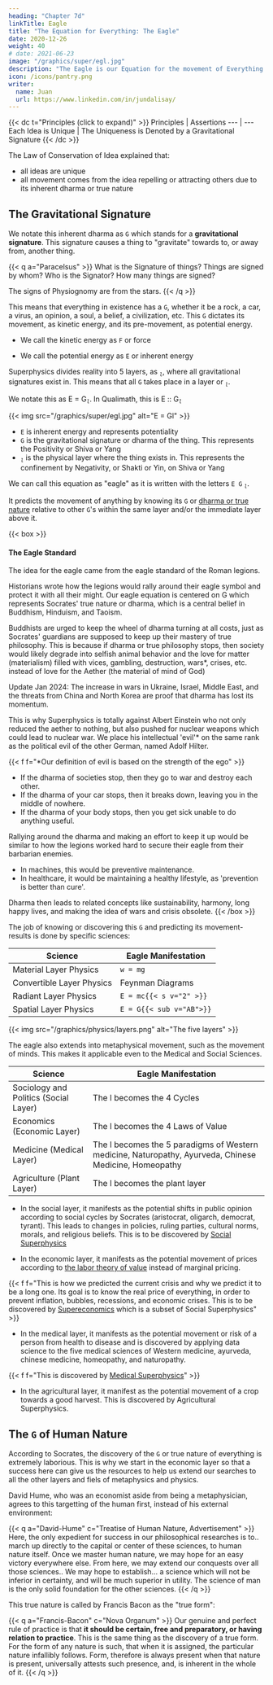 ```yaml
---
heading: "Chapter 7d"
linkTitle: Eagle
title: "The Equation for Everything: The Eagle"
date: 2020-12-26
weight: 40
# date: 2021-06-23
image: "/graphics/super/egl.jpg"
description: "The Eagle is our Equation for the movement of Everything in the physical dimension"
icon: /icons/pantry.png
writer:
  name: Juan
  url: https://www.linkedin.com/in/jundalisay/
---
```




{{< dc t="Principles (click to expand)" >}}
Principles | Assertions
--- | ---
Each Idea is Unique | The Uniqueness is Denoted by a Gravitational Signature
{{< /dc >}}



The Law of Conservation of Idea explained that:
- all ideas are unique
- all movement comes from the idea repelling or attracting others due to its inherent dharma or true nature


## The Gravitational Signature

We notate this inherent dharma as `G` which stands for a **gravitational signature**. This signature causes a thing to "gravitate" towards to, or away from, another thing. 

{{< q a="Paracelsus" >}}
What is the Signature of things? Things are signed by whom? Who is the Signator? How many things are signed?

The signs of Physiognomy are from the stars.
{{< /q >}}


This means that everything in existence has a `G`, whether it be a rock, a car, a virus, an opinion, a soul, a belief, a civilization, etc.  This `G` dictates its movement, as kinetic energy, and its pre-movement, as potential energy. 
- We call the kinetic energy as `F` or force 
<!-- or `O` effort -->
- We call the potential energy as `E` or inherent energy

Superphysics divides reality into 5 layers, as <sub>*`l`*</sub>, where all gravitational signatures exist in. This means that all `G` takes place in a layer or <sub>*`l`*</sub>.

<!-- A [previous post](/material/fallacies/general-relativity) explained how the error in Einstien's E = mc^2 led to the universal equation of Superphysics. 

By fixing Einstein's error, the speed of light no longer becomes a constant. Without this constant, the principles of motion no longer gets a sequential or linear speed limit. They can now extend onto the metaphysical dimension where motion manifests as the movement of minds and feelings which are never constant nor strictly linear by nature. 

At this minute, you might feel happy. But in the next minute, you might remember something that would suddenly make you sad, or teleport your mind nonlinearly into a state of sadness.  -->


<!-- This potential linear or nonlinear movement is responsible for the shifting of public opinion, market prices, policy changes, health and disease, the rise and fall of civilizations, etc. and can be simplified as --> 

We notate this as E = G<sub>*`l`*</sub>. In Qualimath, this is E :: G<sub>*`l`*</sub>


{{< img src="/graphics/super/egl.jpg" alt="E = Gl" >}}


- `E` is inherent energy and represents potentiality
- `G` is the gravitational signature or dharma of the thing. This represents the Positivity or Shiva or Yang
- <sub>*`l`*</sub> is the physical layer where the thing exists in. This represents the confinement by Negativity, or Shakti or Yin, on Shiva or Yang

We can call this equation as "eagle" as it is written with the letters `E G` <sub>*`l`*</sub>. 

It predicts the movement of anything by knowing its `G` or [dharma or true nature](/social/economics/invisible-hand) relative to other `G`'s within the same layer and/or the immediate layer above it.



{{< box >}}
#### The Eagle Standard

<!-- img src="/photos/objects/aquila.jpg" alt="Aquila on a staff" -->


The idea for the eagle came from the eagle standard of the Roman legions.

Historians wrote how the legions would rally around their eagle symbol and protect it with all their might. Our eagle equation is centered on G which represents Socrates' true nature or dharma, which is a central belief in Buddhism, Hinduism, and Taoism.

Buddhists are urged to keep the wheel of dharma turning at all costs, just as Socrates' guardians are supposed to keep up their mastery of true philosophy. This is because if dharma or true philosophy stops, then society would likely degrade into selfish animal behavior and the love for matter (materialism) filled with vices, gambling, destruction, wars*, crises, etc. instead of love for the Aether (the material of mind of God)

Update Jan 2024: The increase in wars in Ukraine, Israel, Middle East, and the threats from China and North Korea are proof that dharma has lost its momentum. 


This is why Superphysics is totally against Albert Einstein who not only reduced the aether to nothing, but also pushed for nuclear weapons which could lead to nuclear war. We place his intellectual 'evil'* on the same rank as the political evil of the other German, named Adolf Hilter. 


{{< f f="*Our definition of evil is based on the strength of the ego" >}}


- If the dharma of societies stop, then they go to war and destroy each other.
- If the dharma of your car stops, then it breaks down, leaving you in the middle of nowhere. 
- If the dharma of your body stops, then you get sick unable to do anything useful.

Rallying around the dharma and making an effort to keep it up would be similar to how the legions worked hard to secure their eagle from their barbarian enemies.
- In machines, this would be preventive maintenance. 
- In healthcare, it would be maintaining a healthy lifestyle, as 'prevention is better than cure'.

Dharma then leads to related concepts like sustainability, harmony, long happy lives, and making the idea of wars and crisis obsolete.
{{< /box >}}


<!-- <br><br>If G is neglected in the metaphysical dimension, then selfish-interest will slowly creep in, manifesting as blind belief, oligrachy, liberalism (or libertarianism), and then tyranny.<br> If G is neglected in the physical dimension, then inferior theories and technologies will dominate. An example is rocketry which dangerous, expensive, and is unable to allow travel to other galaxies.  -->


The job of knowing or discovering this `G` and predicting its movement-results is done by specific sciences:

Science | Eagle Manifestation
--- | ---
Material Layer Physics | `w = mg`
Convertible Layer Physics | Feynman Diagrams
Radiant Layer Physics | `E = mc{{< s v="2" >}}`
Spatial Layer Physics | `E = G{{< sub v="AB">}}`


{{< img src="/graphics/physics/layers.png" alt="The five layers" >}}


The eagle also extends into metaphysical movement, such as the movement of minds. This makes it applicable even to the Medical and Social Sciences.

<!-- `E :: G{{< sub v="l" >}}` -->

Science | Eagle Manifestation
--- | ---
Sociology and Politics (Social Layer) | The l becomes the 4 Cycles
Economics (Economic Layer) | The l becomes the 4 Laws of Value
Medicine (Medical Layer) | The l becomes the 5 paradigms of Western medicine, Naturopathy, Ayurveda, Chinese Medicine, Homeopathy
Agriculture (Plant Layer) | The l becomes the plant layer

- In the social layer, it manifests as the potential shifts in public opinion according to social cycles by Socrates (aristocrat, oligarch, democrat, tyrant). This leads to changes in policies, ruling parties, cultural norms, morals, and religious beliefs. This is to be discovered by [Social Superphysics](/social)

- In the economic layer, it manifests as the potential movement of prices according to [the labor theory of value](/social/economics/principles/part-2/chapter-01b/) instead of marginal pricing. 


{{< f f="This is how we predicted the current crisis and why we predict it to be a long one. Its goal is to know the real price of everything, in order to prevent inflation, bubbles, recessions, and economic crises. This is to be discovered by [Supereconomics](/social/economics) which is a subset of Social Superphysics" >}}


- In the medical layer, it manifests as the potential movement or risk of a person from health to disease and is discovered by applying data science to the five medical sciences of Western medicine, ayurveda, chinese medicine, homeopathy, and naturopathy.


{{< f f="This is discovered by [Medical Superphysics](/bio/principles/part-04/chapter-03/)" >}}
 

<!-- As none of our team has a medical background, and since medicine is highly regulated and fiercly protected by doctors and medical interests*, this would likely be developed last. -->

- In the agricultural layer, it manifest as the potential movement of a crop towards a good harvest. This is discovered by Agricultural Superphysics. 

<!-- > *The worst thing that can happen by denouncing Einstein and Samuelson by advancing alternative theories is to bashed as either as an idiot or as an arrogant know-it-all by dogmatic physicists and economists. But to advance alternative theories for medicine is to be fined, sued for endangering public health, and even to go to jail! -->


## The `G` of Human Nature

According to Socrates, the discovery of the `G` or true nature of everything is extremely laborious. This is why we start in the economic layer so that a success here can give us the resources to help us extend our searches to all the other layers and fiels of metaphysics and physics. 

David Hume, who was an economist aside from being a metaphysician, agrees to this targetting of the human first, instead of his external environment:
<!-- , who is our other reference, will agree to this as he is also an :  -->

{{< q a="David-Hume" c="Treatise of Human Nature, Advertisement" >}}
Here, the only expedient for success in our philosophical researches is to.. march up directly to the capital or center of these sciences, to human nature itself. Once we master human nature, we may hope for an easy victory everywhere else. From here, we may extend our conquests over all those sciences.. We may hope to establish… a science which will not be inferior in certainty, and will be much superior in utility. The science of man is the only solid foundation for the other sciences. 
{{< /q >}}

This true nature is called by Francis Bacon as the "true form":

{{< q a="Francis-Bacon" c="Nova Organum" >}}
Our genuine and perfect rule of practice is that **it should be certain, free and preparatory, or having relation to practice**. This is the same thing as the discovery of a true form. For the form of any nature is such, that when it is assigned, the particular nature infallibly follows. Form, therefore is always present when that nature is present, universally attests such presence, and, is inherent in the whole of it.
{{< /q >}}
